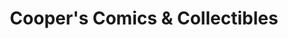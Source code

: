 ---
title: "Cooper's Comics & Collectibles"
url: /columbia/coopers-comics-und-collectibles/
shop: Bücher
---